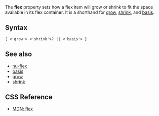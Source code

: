 The **flex** property sets how a flex item will grow or shrink to fit the space available in its flex container. It is a shorthand for [grow](./grow.md), [shrink](./shrink.md), and [basis](./basis.md).

## Syntax

```
[ <'grow'> <'shrink'>? || <'basis'> ]
```

## See also

* [nu-flex](../elements/nu-flex.md)
* [basis](./basis.md)
* [grow](./grow.md)
* [shrink](./shrink.md)

## CSS Reference

* [MDN: flex](!https://developer.mozilla.org/en-US/docs/Web/CSS/flex)
